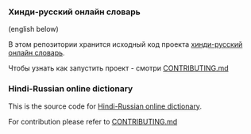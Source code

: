 ### Хинди-русский онлайн словарь
(english below)

В этом репозитории хранится исходный код проекта [хинди-русский онлайн словарь](https://hin-ru.web.app).

Чтобы узнать как запустить проект - смотри [CONTRIBUTING.md](CONTRIBUTING.md)

### Hindi-Russian online dictionary

This is the source code for [Hindi-Russian online dictionary](https://hin-ru.web.app).

For contribution please refer to [CONTRIBUTING.md](CONTRIBUTING.md)
